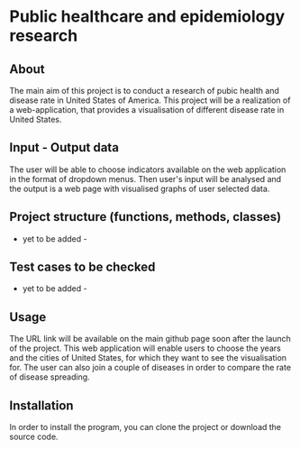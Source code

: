 # Public healthcare and epidemiology research

## About
The main aim of this project is to conduct a research of pubic health and disease rate in United States of America.
This project will be а realization of a web-application, that provides a visualisation of different disease rate in United States.
## Input - Output data
The user will be able to choose indicators available on the web application in the format of dropdown menus.
Then user's input will be analysed and the output is a web page with visualised graphs of user selected data.
## Project structure (functions, methods, classes)
- yet to be added - 
## Test cases to be checked
- yet to be added - 
## Usage
The URL link will be available on the main github page soon after the launch of the project.
This web application will enable users to choose the years and the cities of United States, for which they want to see the visualisation for. The user can also join a couple of diseases in order to compare the rate of disease spreading.
## Installation
In order to install the program, you can clone the project or download the source code.